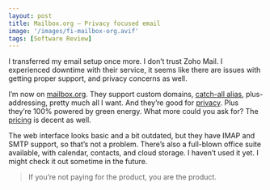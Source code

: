 ```yaml
---
layout: post
title: Mailbox.org – Privacy focused email
image: '/images/fi-mailbox-org.avif'
tags: [Software Review]
---
```


I transferred my email setup once more. I don’t trust Zoho Mail. I experienced downtime with their service, it seems like there are issues with getting proper support, and privacy concerns as well.

I’m now on [mailbox.org](https://mailbox.org/en/). They support custom domains, [catch-all alias](https://kb.mailbox.org/display/MBOKBEN/Using+catch-all+alias+with+own+domain), plus-addressing, pretty much all I want. And they’re good for [privacy](https://mailbox.org/en/security#data-protection). Plus they’re 100% powered by green energy. What more could you ask for? The [pricing](https://mailbox.org/en/services#tariffs) is decent as well.

The web interface looks basic and a bit outdated, but they have IMAP and SMTP support, so that’s not a problem. There’s also a full-blown office suite available, with calendar, contacts, and cloud storage. I haven’t used it yet. I might check it out sometime in the future.

> If you’re not paying for the product, you are the product.

